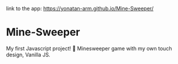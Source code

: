 link to the app: https://yonatan-arm.github.io/Mine-Sweeper/
# Mine-Sweeper
My first Javascript project! 🙂 Minesweeper game with my own touch design, Vanilla JS.


